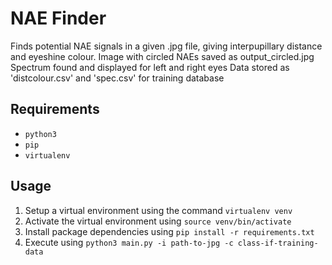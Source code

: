 # NAE Finder
Finds potential NAE signals in a given .jpg file, giving interpupillary distance and eyeshine colour. Image with circled NAEs saved as output_circled.jpg
Spectrum found and displayed for left and right eyes
Data stored as 'distcolour.csv' and 'spec.csv' for training database

## Requirements

* `python3`
* `pip`
* `virtualenv`

## Usage

1. Setup a virtual environment using the command `virtualenv venv`
2. Activate the virtual environment using `source venv/bin/activate`
3. Install package dependencies using `pip install -r requirements.txt`
4. Execute using `python3 main.py -i path-to-jpg -c class-if-training-data`